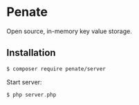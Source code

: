 # Penate

Open source, in-memory key value storage.


## Installation

```bash
$ composer require penate/server
```

Start server:
```php
$ php server.php
```